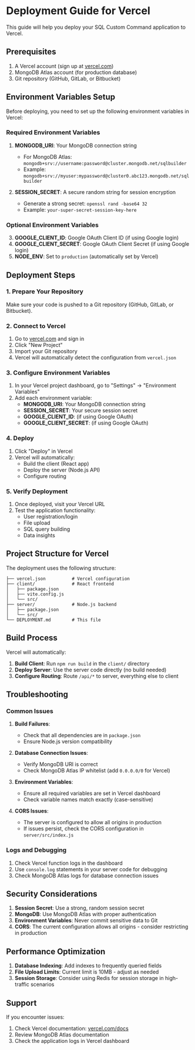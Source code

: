 # Deployment Guide for Vercel

This guide will help you deploy your SQL Custom Command application to Vercel.

## Prerequisites

1. A Vercel account (sign up at [vercel.com](https://vercel.com))
2. MongoDB Atlas account (for production database)
3. Git repository (GitHub, GitLab, or Bitbucket)

## Environment Variables Setup

Before deploying, you need to set up the following environment variables in Vercel:

### Required Environment Variables

1. **MONGODB_URI**: Your MongoDB connection string

   - For MongoDB Atlas: `mongodb+srv://username:password@cluster.mongodb.net/sqlbuilder`
   - Example: `mongodb+srv://myuser:mypassword@cluster0.abc123.mongodb.net/sqlbuilder`

2. **SESSION_SECRET**: A secure random string for session encryption
   - Generate a strong secret: `openssl rand -base64 32`
   - Example: `your-super-secret-session-key-here`

### Optional Environment Variables

3. **GOOGLE_CLIENT_ID**: Google OAuth Client ID (if using Google login)
4. **GOOGLE_CLIENT_SECRET**: Google OAuth Client Secret (if using Google login)
5. **NODE_ENV**: Set to `production` (automatically set by Vercel)

## Deployment Steps

### 1. Prepare Your Repository

Make sure your code is pushed to a Git repository (GitHub, GitLab, or Bitbucket).

### 2. Connect to Vercel

1. Go to [vercel.com](https://vercel.com) and sign in
2. Click "New Project"
3. Import your Git repository
4. Vercel will automatically detect the configuration from `vercel.json`

### 3. Configure Environment Variables

1. In your Vercel project dashboard, go to "Settings" → "Environment Variables"
2. Add each environment variable:
   - **MONGODB_URI**: Your MongoDB connection string
   - **SESSION_SECRET**: Your secure session secret
   - **GOOGLE_CLIENT_ID**: (if using Google OAuth)
   - **GOOGLE_CLIENT_SECRET**: (if using Google OAuth)

### 4. Deploy

1. Click "Deploy" in Vercel
2. Vercel will automatically:
   - Build the client (React app)
   - Deploy the server (Node.js API)
   - Configure routing

### 5. Verify Deployment

1. Once deployed, visit your Vercel URL
2. Test the application functionality:
   - User registration/login
   - File upload
   - SQL query building
   - Data insights

## Project Structure for Vercel

The deployment uses the following structure:

```
├── vercel.json          # Vercel configuration
├── client/              # React frontend
│   ├── package.json
│   ├── vite.config.js
│   └── src/
├── server/              # Node.js backend
│   ├── package.json
│   └── src/
└── DEPLOYMENT.md        # This file
```

## Build Process

Vercel will automatically:

1. **Build Client**: Run `npm run build` in the `client/` directory
2. **Deploy Server**: Use the server code directly (no build needed)
3. **Configure Routing**: Route `/api/*` to server, everything else to client

## Troubleshooting

### Common Issues

1. **Build Failures**:

   - Check that all dependencies are in `package.json`
   - Ensure Node.js version compatibility

2. **Database Connection Issues**:

   - Verify MongoDB URI is correct
   - Check MongoDB Atlas IP whitelist (add `0.0.0.0/0` for Vercel)

3. **Environment Variables**:

   - Ensure all required variables are set in Vercel dashboard
   - Check variable names match exactly (case-sensitive)

4. **CORS Issues**:
   - The server is configured to allow all origins in production
   - If issues persist, check the CORS configuration in `server/src/index.js`

### Logs and Debugging

1. Check Vercel function logs in the dashboard
2. Use `console.log` statements in your server code for debugging
3. Check MongoDB Atlas logs for database connection issues

## Security Considerations

1. **Session Secret**: Use a strong, random session secret
2. **MongoDB**: Use MongoDB Atlas with proper authentication
3. **Environment Variables**: Never commit sensitive data to Git
4. **CORS**: The current configuration allows all origins - consider restricting in production

## Performance Optimization

1. **Database Indexing**: Add indexes to frequently queried fields
2. **File Upload Limits**: Current limit is 10MB - adjust as needed
3. **Session Storage**: Consider using Redis for session storage in high-traffic scenarios

## Support

If you encounter issues:

1. Check Vercel documentation: [vercel.com/docs](https://vercel.com/docs)
2. Review MongoDB Atlas documentation
3. Check the application logs in Vercel dashboard
